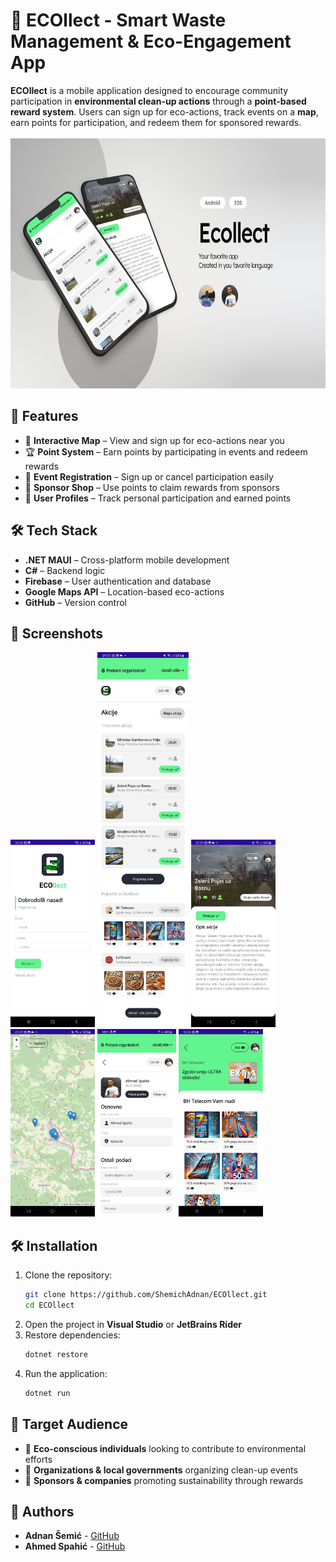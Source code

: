 # 🌿 ECOllect - Smart Waste Management & Eco-Engagement App

**ECOllect** is a mobile application designed to encourage community participation in **environmental clean-up actions** through a **point-based reward system**. Users can sign up for eco-actions, track events on a **map**, earn points for participation, and redeem them for sponsored rewards. <br><br>
<img src="Resources/Images/advertisement.png" height="400"/>
## 🚀 Features
- 📍 **Interactive Map** – View and sign up for eco-actions near you
- 🏆 **Point System** – Earn points by participating in events and redeem rewards
- 📅 **Event Registration** – Sign up or cancel participation easily
- 🛙 **Sponsor Shop** – Use points to claim rewards from sponsors
- 👤 **User Profiles** – Track personal participation and earned points  

## 🛠️ Tech Stack
- **.NET MAUI** – Cross-platform mobile development  
- **C#** – Backend logic  
- **Firebase** – User authentication and database  
- **Google Maps API** – Location-based eco-actions  
- **GitHub** – Version control  

## 📸 Screenshots  
<img src="Resources/Images/loginPage.jpg" height="300"/>
<img src="Resources/Images/homePage.jpg" height="600"/>
<img src="Resources/Images/actionPage.jpg" height="300"/>
<img src="Resources/Images/mapPage.jpg" height="300"/>
<img src="Resources/Images/profilePage.jpg" height="300"/>
<img src="Resources/Images/sponsorPage.jpg" height="300"/>

## 🛠️ Installation  
1. Clone the repository:  
   ```bash
   git clone https://github.com/ShemichAdnan/ECOllect.git
   cd ECOllect
   ```
2. Open the project in **Visual Studio** or **JetBrains Rider**  
3. Restore dependencies:  
   ```bash
   dotnet restore
   ```
4. Run the application:  
   ```bash
   dotnet run
   ```

## 🎯 Target Audience
- 🌱 **Eco-conscious individuals** looking to contribute to environmental efforts  
- 🏢 **Organizations & local governments** organizing clean-up events  
- 🛒 **Sponsors & companies** promoting sustainability through rewards  

## 👤 Authors  
- **Adnan Šemić** - [GitHub](https://github.com/ShemichAdnan)
- **Ahmed Spahić** - [GitHub](https://github.com/daddyDOT) 



